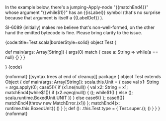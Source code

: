 
In the example below, there's a jumping-Apply-node "{{matchEnd4}}" whose argument "{{while$1}}" has an {{isLabel}} symbol (that's no surprise because that argument is itself a {{LabelDef}} ).

SI-6089 (initially) makes me believe that's non-well-formed, on the other hand the emitted bytecode is fine. Please bring clarity to the issue.

{code:title=Test.scala|borderStyle=solid}
object Test {

  def main(args: Array[String]) {
    args(0) match {
      case a: String => while(a == null) {}
    }
  }

}
{code} 


{noformat}
[[syntax trees at end of                   cleanup]]
package <empty> {
  <module> object Test extends Object {
    <method> def main(args: Array[String]): scala.this.Unit = {
      case <synthetic> val x1: String = args.apply(0);
      case5(){
        if (x1.ne(null))
          {
            <synthetic> val x2: String = x1;
            matchEnd4(while$1(){
              if (x2.$eq$eq(null))
                {
                  ();
                  while$1()
                }
              else
                ();
              scala.runtime.BoxedUnit.UNIT
            })
          }
        else
          case6()
      };
      case6(){
        matchEnd4(throw new MatchError.<init>(x1))
      };
      matchEnd4(x: runtime.this.BoxedUnit){
        ()
      }
    };
    <method> def <init>(): <empty>.this.Test.type = {
      Test.super.<init>();
      ()
    }
  }
}
{noformat}

